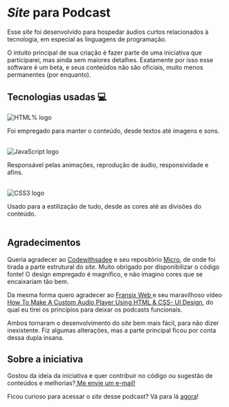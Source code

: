 # <i>Site</i> para Podcast

Esse <i>site</i> foi desenvolvido para hospedar áudios curtos relacionados à tecnologia, em especial as linguagens de programação. 

O intuito principal de sua criação é fazer parte de uma iniciativa que participarei, mas ainda sem maiores detalhes. Exatamente por isso esse software é um beta, e seus conteúdos não são oficiais, muito menos permanentes (por enquanto).

## Tecnologias usadas &#128187;
![HTML% logo](https://img.shields.io/badge/html5-gray?&style=for-the-badge&logo=html5&logoColor=orange) 

Foi empregado para manter o conteúdo, desde textos até imagens e sons. <br><br>

![JavaScript logo](https://img.shields.io/badge/javascript-gray?&style=for-the-badge&logo=javascript&logoColor=yellow) 

Responsável pelas animações, reprodução de áudio, responsividade e afins. <br><br>

![CSS3 logo](https://img.shields.io/badge/css3-gray?&style=for-the-badge&logo=css3&logoColor=blue) 

Usado para a estilização de tudo, desde as cores até as divisões do conteúdo. <br><br>

## Agradecimentos 
Queria agradecer ao <a href="https://github.com/codewithsadee">Codewithsadee</a> e seu repositório <a href="https://github.com/codewithsadee/micro">Micro</a>, de onde foi tirada a parte estrutural do <i>site</i>. Muito obrigado por disponibilizar o código fonte! O design empregado é magnífico, e não imagino cores que se encaixariam tão bem.

Da mesma forma quero agradecer ao <a href="https://github.com/JoshFransix">Fransix Web </a> e seu maravilhoso vídeo <a href="https://www.youtube.com/watch?v=rC1xelPf6GU&t=25s">How To Make A Custom Audio Player Using HTML & CSS- UI Design</a>, do qual eu tirei os princípios para deixar os podcasts funcionais.

Ambos tornaram o desenvolvimento do <i><i>site</i></i> bem mais fácil, para não dizer inexistente. Fiz algumas alterações, mas a parte principal ficou por conta dessa dupla insana.

## Sobre a iniciativa

Gostou da ideia da iniciativa e quer contribuir no código ou sugestão de conteúdos e melhorias?<a href='mailto:danielsena20@hotmail.com?subject=ideias para o SitePodcast'> Me envie um e-mail! </a>

Ficou curioso para acessar o <i>site</i> desse podcast? Vá para lá <a href="https://danielrsena.github.io/SitePodcast">agora</a>!